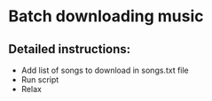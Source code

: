 # Batch downloading music 
## Detailed instructions:
* Add list of songs to download in songs.txt file
* Run script
* Relax